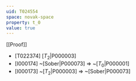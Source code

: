 ```yaml
---
uid: T024554
space: novak-space
property: t_0
value: true
---
```

[[Proof]]

* [T022374] [$T_2$|P000003]
* [I000174] ~[Sober|P000073] => ~[$T_0$|P000001]
* [I000173] ~[$T_2$|P000003] => ~[Sober|P000073]


